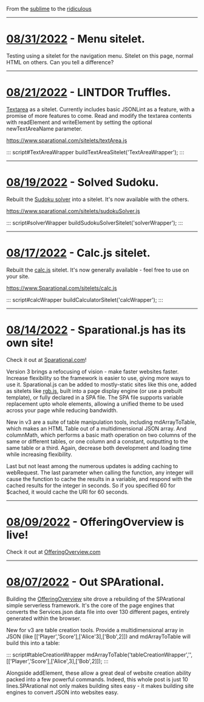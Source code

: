 From the [sublime](https://www.youtube.com/watch?v=CNUTlKqSO-I) to the [ridiculous](https://www.youtube.com/watch?v=zy9FkAXMBfk)

--------------------------------------------------------------------

# [08/31/2022](#08312022) - Menu sitelet.

Testing using a sitelet for the navigation menu. Sitelet on this page, normal HTML on others. Can you tell a difference?

--------------------------------------------------------------------

# [08/21/2022](#08212022) - LINTDOR Truffles.

[Textarea](https://www.Sparational.com/sitelets/textArea.js) as a sitelet. Currently includes basic JSONLint as a feature, with a promise of more features to come. Read and modify the textarea contents with readElement and writeElement by setting the optional newTextAreaName parameter.

https://www.sparational.com/sitelets/textArea.js

::: script#TextAreaWrapper
buildTextAreaSitelet('TextAreaWrapper');
:::

--------------------------------------------------------------------

# [08/19/2022](#08192022) - Solved Sudoku.

Rebuilt the [Sudoku solver](https://www.Sparational.com/sitelets/sudokuSolver.js) into a sitelet. It's now available with the others.

https://www.sparational.com/sitelets/sudokuSolver.js

::: script#solverWrapper
buildSudokuSolverSitelet('solverWrapper');
:::

--------------------------------------------------------------------

# [08/17/2022](#08172022) - Calc.js sitelet.

Rebuilt the [calc.js](https://www.Sparational.com/sitelets/calc.js) sitelet. It's now generally available - feel free to use on your site.

https://www.Sparational.com/sitelets/calc.js

::: script#calcWrapper
buildCalculatorSitelet('calcWrapper');
:::

--------------------------------------------------------------------

# [08/14/2022](#08142022) - Sparational.js has its own site!

Check it out at [Sparational.com](https://www.Sparational.com/)!

Version 3 brings a refocusing of vision - make faster websites faster. Increase flexibility so the framework is easier to use, giving more ways to use it. Sparational.js can be added to mostly-static sites like this one, added as sitelets like [rgb.js](https://www.Sparational.com/sitelets/rgb.js), built into a page display engine (or use a prebuilt template), or fully declared in a SPA file. The SPA file supports variable replacement upto whole elements, allowing a unified theme to be used across your page while reducing bandwidth.

New in v3 are a suite of table manipulation tools, including mdArrayToTable, which makes an HTML Table out of a multidimensional JSON array. And columnMath, which performs a basic math operation on two columns of the same or different tables, or one column and a constant, outputting to the same table or a third. Again, decrease both development and loading time while increasing flexibility. 

Last but not least among the numerous updates is adding caching to webRequest. The last parameter when calling the function, any integer will cause the function to cache the results in a variable, and respond with the cached results for the integer in seconds. So if you specified 60 for $cached, it would cache the URI for 60 seconds.

--------------------------------------------------------------------

# [08/09/2022](#08092022) - OfferingOverview is live!

Check it out at [OfferingOverview.com](https://www.offeringoverview.com/)

--------------------------------------------------------------------

# [08/07/2022](#08072022) - Out SPArational.

Building the [OfferingOverview](https://www.Gilgamech.com/blog.html#07292022) site drove a rebuilding of the SPArational simple serverless framework. It's the core of the page engines that converts the Services.json data file into over 130 different pages, entirely generated within the browser.

New for v3 are table creation tools. Provide a multidimensional array in JSON (like [['Player','Score'],['Alice'3],['Bob',2]]) and mdArrayToTable will build this into a table:

::: script#tableCreationWrapper
mdArrayToTable('tableCreationWrapper','',[['Player','Score'],['Alice',3],['Bob',2]]);
:::				

Alongside addElement, these allow a great deal of website creation ability packed into a few powerful commands. Indeed, this whole post is just 10 lines.SPArational not only makes building sites easy - it makes building site engines to convert JSON into websites easy.
